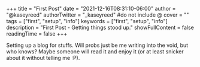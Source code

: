 +++
title = "First Post"
date = "2021-12-16T08:31:10-06:00"
author = "@kaseyreed"
authorTwitter = "_kaseyreed" #do not include @
cover = ""
tags = ["first", "setup", "info"]
keywords = ["first", "setup", "info"]
description = "First Post - Getting things stood up."
showFullContent = false
readingTime = false
+++

Setting up a blog for stuffs. Will probs just be me writing into the void, but
    who knows? Maybe someone will read it and enjoy it (or at least snicker about 
    it without telling me :P).
